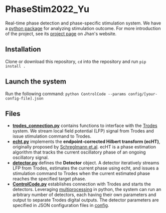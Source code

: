 # PhaseStim2022_Yu
Real-time phase detection and phase-specific stimulation system. We have a [python package](https://github.com/JhanLiufu/PhaseStimAnalysis2022_Yu/tree/master?tab=readme-ov-file) for analyzing stimulation outcome. For more introduction of the project, see its [project page](https://jhanliufu.github.io/projects/closed_loop_control.html) on Jhan's website.

## Installation
Clone or download this repository, ```cd``` into the repository and run ```pip install .```

## Launch the system
Run the following command: ```python ControlCode --params config/[your-config-file].json```

## Files 
- **[trodes_connection.py](trodes_connection.py)** contains functions to interface with the [Trodes](https://spikegadgets.com/) system. We stream local field potential (LFP) signal from Trodes and issue stimulation command to Trodes.
- **[echt.py](echt.py)** implements the **endpoint-corrected Hilbert transform (ecHT)**, originally proposed by [Schreglmann et.al](https://www.nature.com/articles/s41467-020-20581-7). ecHT is a phase estimation algorithm that tracks the current oscillatory phase of an ongoing oscillatory signal.
- **[detector.py](detector.py)** defines the **Detector** object. A detector iteratively streams LFP from Trodes, estimates the current phase using echt, and issues a stimulation command to Trodes when the current estimated phase reaches the specified target phase.
- **[ControlCode.py](ControlCode.py)** establishes connection with Trodes and starts the detectors. Leveraging [multiprocessing](https://docs.python.org/3/library/multiprocessing.html) in python, the system can run an arbitrary number of detectors, each having their own parameters and output to separate Trodes digital outputs. The detector parameters are specified in JSON configuration files in [config](config).

